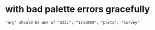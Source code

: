 # with bad palette errors gracefully

    'arg' should be one of "2dii", "1in1000", "pacta", "survey"

